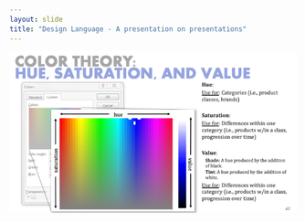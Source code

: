 ```yaml
---
layout: slide
title: "Design Language - A presentation on presentations"
---
```


![slide43](/assets/_images/Slide43.png)

